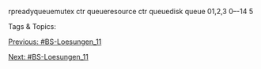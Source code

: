rpreadyqueuemutex
ctr queueresource
ctr queuedisk
queue
01,2,3 0–-14 5

   Tags & Topics:
   

[Previous: #BS-Loesungen_11](BS-Loesungen_11.md)

[Next: #BS-Loesungen_11](BS-Loesungen_11.md)
